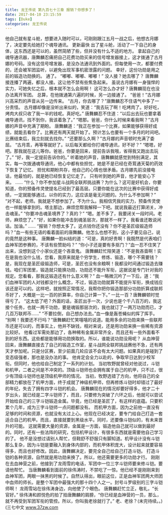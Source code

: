 ```yaml
---
title: 龙王传说 第九百七十三章 报销？你想多了！
date: 2017-04-10 23:15:59
tags: [Duke]
categories: 龙王传说
---
```


他自己就有星斗舱，想要进入随时可以，可刚刚跟江五月一战之后，他想古月娜了，决定要先给她打个魂导通讯。 更新最快
出了星斗舱，活动了一下自己的身体，这东西还是可以的，虽然简陋了些，但并没有什么不适的地方。
拿起自己的魂导通讯器，唐舞麟忍痛把自己花费功勋买来的信号增发器接上，这才拨通了古月娜的号码。没有这信号增发器，是没办法通讯到外面的。但每使用一次，都要付费的，还会被军团监听，以避免出现军事机密泄露的问题。
幸好，这份功勋是用之前的锻造功勋换的。
通了。
“嘟嘟、嘟嘟、嘟嘟！”
没人接？她去哪了？
唐舞麟接连播了两遍，都没人接。这让他不禁有些焦急起来。
虽说古月娜有一身强悍的实力，可她失忆之后，根本就不怎么会用啊！
这可怎么办才好？唐舞麟现在也没办法离开军团。
总算，在他拨通第六遍的时候，另一边接通了。
“爸爸！”古月娜兴高采烈的声音从另一边传来。
“古月，你去哪了？”唐舞麟忍不住语气中多了一分责怪。
古月娜却像是没听出来似的，笑道：“我去玩了啊！吃烤肉了。好好吃，烤肉大叔只收了我一半的钱呢。真好吃。”
唐舞麟忍不住道：“以后出去玩也要拿着魂导通讯，找不到你，我该着急了。”
“嗯那。爸爸，你什么时候来看我啊？”古月娜的声音中充满了期盼。
唐舞麟道：“我正在参加一个比赛，如果能够获得好成绩，就能去看你了。比赛还有两天就开始了。预计怎么也要有一个多月的时间吧。比赛结束后，我立刻就去找你。”
“还要那么久啊？”古月娜的声音顿时充满了委屈。
“古月乖，再等等就好了。以后每天都给你打魂导通讯，好不好？”
“嗯嗯，好吧。那我就在这儿等你。爸爸，你要是回来，提前告诉我哦，省得我又跑出去玩了。”
“好，我一定提前告诉你的。”
听着她的声音，唐舞麟就感觉到特别满足，其实，每一次拨通魂导通讯，他心中都有些担忧，她是不是已经在奇茸通天菊的药效下恢复了记忆。
担忧和期盼共存，他自己的心情也很矛盾。古月娜先前没接电话，他最怕的，就是她已经恢复记忆走了。
只有听到她的声音，他才能安心下来。
……
“什么？你不参加星斗战网全联邦挑战赛？为什么？这可是好机会，你要知道，你的预备传灵使提名已经到了最高层。只要你能在这次的比赛中获得好成绩，一定就能够通过。以你的实力，这应该是毫无问题的。为什么不参加啊？”
“对不起，老师。我就是不想参加了。不为什么。我相信凭我的实力，预备传灵使也一样能够拿到的。塔主那边，麻烦您帮我解释一下吧。就说我最近打算闭关，冲击魂圣。”
“你要冲击魂圣境界了？真的？”
“嗯。差不多了，我要闭关一段时间。老师，麻烦您了。”
“好，如果你能冲击到魂圣层次，那就不一样了。我看谁还敢说闲话。加油。”
……
“报销？你想太多了。这点钱你还没有？你不是圣匠级锻造师吗？”血一有些无语的看着面前的唐舞麟。他怎么也想不到，这小子要见自己，说的竟然是这种事。
唐舞麟一脸纠结的道：“可是，真的好贵啊！我既然是代表咱们血神军团参赛的，不该有些赞助吗？”
“你小子还是要有多抠门？”血一忍不住笑了出来，没想到这个小家伙还是个吝啬鬼。
唐舞麟赶忙陪笑道：“不是我吝啬啊！实在是我也没什么钱，您看，我原来就是个穷学生，修炼、锻造，哪个不需要钱？是，我现在是圣匠级锻造师，可是，圣匠也没有余粮啊！我都没时间通过锻造去赚钱。咱们军团里，锻造就只能换功勋，功勋还不能升军衔，这据说是专门针对我的规定。您看看，那我这锻造还有什么意义啊？”
血一略微沉吟了一下后，道：“我们血神军团的人对钱都没什么概念，不过，锻造功勋就算不能提升军衔，换成钱应该还是可以的。这样吧，就按照正常情况，我帮你把你锻造那部分功勋折算成联邦币好了，大概是一比一百的折算率，你自己计算一下。”
一比一百？唐舞麟顿时觉得亏了。
“这太低了吧？外面的话，圣匠出手一次，少说也是个千八百万的，我这接个任务，也就一两千功勋，要是魂锻那层次的，我也就订了一两万功勋而已，才几百万联邦币……”
“不要拉倒，自己想办法去。”血一像是轰苍蝇似的挥了挥手。
“别啊！我要还不行吗？”唐舞麟赶忙笑嘻嘻的说道。能用多余的功勋来换一些联邦币还是可以的，而事实上，他并不缺钱，相对来说，还是用功勋来换一些稀有资源比较好。
他看过军需处那边了，各种稀有金属非常齐全，而且还有一些外面看不到的好东西。这些都是能够用功勋换取的。所以，谁能说功勋没用呢？
从血神营回来，唐舞麟直接去了自己的锻造工作室，星斗战网全联邦挑战赛他不急，还有两天才参加呢。只是分区赛，至少前面几轮应该不会有太大问题。如果真的是碰到了变态级强者，那也是没办法的事。
他肯定会全力以赴的，争取早日达到少校军衔。但同时，他也给自己制定了一系列的计划。
当初牧野就曾经对他说过，斗铠和机甲，二者之间是不冲突的。顶级斗铠师也会拥有属于自己的机甲，只不过，很少有顶级斗铠师也是顶级机甲师的情况。
当初，牧野选错了方向，他将自己的全部精力都放在了机甲方面，终于成就了神级机甲师，但再修炼斗铠时却错过了最好的年纪，失去了拥有四字斗铠的机会。
唐舞麟现在的情况却要好得多，他才二十岁出头，就已经是二字斗铠师了，而且，只要修为突破了六环之后，他就可以尝试开始给自己的三字斗铠锻造金属。毕竟，他已经是圣匠了，有这样的底蕴。只要积累个几年，成为三字斗铠师一点问题都没有。
而机甲方面，因为之前他一直没有足够的时间和资源，也就没有太过上心。他现在已经决定，要专门给自己打造一套适合自己的机甲。而且，直接就要到黑级水平。同时，还要像斗铠似的，有未来晋升的可能。
这就需要大量的资源，金属是一方面，锻造他自己就可以做到最好的。同时，还有一些法阵的研究，包括机甲设计，有很多东西就是需要他自己学习的了。
他不是没想过请别人帮忙，但鞋舒不舒服只有脚知道。机甲设计没有斗铠那么复杂，因为斗铠是要融入到身体内部的，而机甲体积庞大，设计起来就要容易得多，而且也好修改。因此，唐舞麟决定，要完全自己给自己打造斗铠。
打造斗铠的各种资源，自然就是用功勋来换了。所以，他还需要更多的功勋才行。
刚刚在去血神营之前，他接到了龙雨雪的电话，军团中一位三字斗铠师要来修斗铠。要请他帮忙。
当唐舞麟看到面前的徐伟涛时，不禁吃了一惊。他已经不是刚刚来到血神军团，两眼一抹黑的时候了。自然认得出，眼前这位，正是血神军团两大师团中血师的师长。是整个军团中最强大的那十四个人之一。封号斗罗级别的三字斗铠师啊！
龙雨雪站在徐伟涛身边，向他使了个眼色。
唐舞麟赶忙立正，敬礼，“长官好。”
徐伟涛和颜悦色的拍了拍唐舞麟的肩膀，“你已经是血神营的一员，那么，就不再受到军团军衔的管控。所以，你叫我老徐就行了。”
老、老徐？(未完待续。。)
(三七中文 www.37zw.com